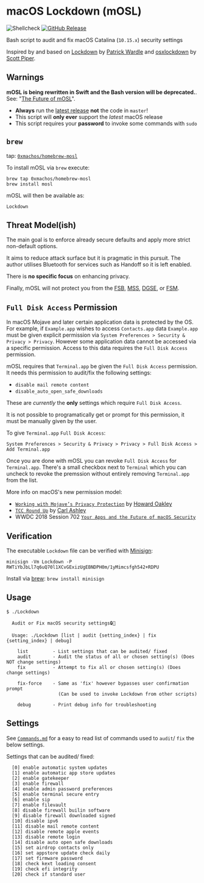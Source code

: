 # macOS Lockdown (mOSL)
![Shellcheck](https://github.com/0xmachos/mOSL/workflows/Shellcheck/badge.svg) [![GitHub Release](https://github-basic-badges.herokuapp.com/release/0xmachos/mOSL.svg)](https://github.com/0xmachos/mOSL/releases/latest)

Bash script to audit and fix macOS Catalina (`10.15.x`) security settings

Inspired by and based on [Lockdown](https://objective-see.com/products/lockdown.html) by [Patrick Wardle](https://twitter.com/patrickwardle) and [osxlockdown](https://github.com/SummitRoute/osxlockdown) by [Scott Piper](https://twitter.com/0xdabbad00https://twitter.com/0xdabbad00). 

## Warnings

**mOSL is being rewritten in Swift and the Bash version will be deprecated.**. See: "[The Future of mOSL](https://0xmachos.github.io/2019-09-21-The-Future-of-mOSL/)".

- **Always** run the [latest release](https://github.com/0xmachos/mOSL/releases/latest) **not** the code in `master`!
- This script will **only ever** support the _latest_ macOS release  
- This script requires your **password** to invoke some commands with `sudo`  


## `brew`

tap: [`0xmachos/homebrew-mosl`](https://github.com/0xmachos/homebrew-mosl)

To install mOSL via `brew` execute:

```
brew tap 0xmachos/homebrew-mosl
brew install mosl
```

mOSL will then be available as: 

```
Lockdown
```

## Threat Model(ish) 

The main goal is to enforce already secure defaults and apply more strict non-default options. 

It aims to reduce attack surface but it is pragmatic in this pursuit. The author utilises Bluetooth for services such as Handoff so it is left enabled.

There is **no specific focus** on enhancing privacy. 

Finally, mOSL will not protect you from the [FSB](https://en.wikipedia.org/wiki/Federal_Security_Service), [MSS](https://en.wikipedia.org/wiki/Ministry_of_State_Security_(China)), [DGSE](https://en.wikipedia.org/wiki/Directorate-General_for_External_Security), or [FSM](https://en.wikipedia.org/wiki/Flying_Spaghetti_Monster).

## `Full Disk Access` Permission

In macOS Mojave and later certain application data is protected by the OS. For example, if `Example.app` wishes to access `Contacts.app` data `Example.app` must be given explicit permission via `System Preferences > Security & Privacy > Privacy`. However some application data cannot be accessed via a specific permission. Access to this data requires the `Full Disk Access` permission. 

mOSL requires that `Terminal.app` be given the `Full Disk Access` permission. It needs this permission to audit/fix the following settings: 

- `disable mail remote content`
- `disable_auto_open_safe_downloads`

These are *currently* the **only** settings which require `Full Disk Access`.

It is not possible to programatically get or prompt for this permission, it must be manually given by the user.

To give `Terminal.app` `Full Disk Access`:

```
System Preferences > Security & Privacy > Privacy > Full Disk Access > Add Terminal.app
```

Once you are done with mOSL you can revoke `Full Disk Access` for `Terminal.app`. There's a small checkbox next to `Terminal` which you can uncheck to revoke the premssion without entirely removing `Terminal.app` from the list.  

More info on macOS's new permission model:

- [`Working with Mojave’s Privacy Protection`](https://eclecticlight.co/2018/09/06/working-with-mojaves-privacy-protection/) by [Howard Oakley](https://twitter.com/howardnoakley)
- [`TCC Round Up`](https://carlashley.com/2018/09/28/tcc-round-up/) by [Carl Ashley](https://twitter.com/carlashleyphoto)
- WWDC 2018 Session 702 [`Your Apps and the Future of macOS Security`](https://developer.apple.com/videos/play/wwdc2018/702/)

## Verification

The executable `Lockdown` file can be verified with [Minisign](https://jedisct1.github.io/minisign/):
```
minisign -Vm Lockdown -P RWTiYbJbLl7q6uQ70l1XCvGExizUgEBNDPH0m/1yMimcsfgh542+RDPU
```
Install via [brew](https://brew.sh/): `brew install minisign`

## Usage

```
$ ./Lockdown 

  Audit or Fix macOS security settings🔒🍎

  Usage: ./Lockdown [list | audit {setting_index} | fix {setting_index} | debug]

    list         - List settings that can be audited/ fixed
    audit        - Audit the status of all or chosen setting(s) (Does NOT change settings)
    fix          - Attempt to fix all or chosen setting(s) (Does change settings)

    fix-force    - Same as 'fix' however bypasses user confirmation prompt
                   (Can be used to invoke Lockdown from other scripts)

    debug        - Print debug info for troubleshooting

```

## Settings

See [`Commands.md`](https://github.com/0xmachos/mOSL/blob/master/Commands.md) for a easy to read list of commands used to `audit`/ `fix` the below settings.

Settings that can be audited/ fixed:
```
  [0] enable automatic system updates
  [1] enable automatic app store updates
  [2] enable gatekeeper
  [3] enable firewall
  [4] enable admin password preferences
  [5] enable terminal secure entry
  [6] enable sip
  [7] enable filevault
  [8] disable firewall builin software
  [9] disable firewall downloaded signed
  [10] disable ipv6
  [11] disable mail remote content
  [12] disable remote apple events
  [13] disable remote login
  [14] disable auto open safe downloads
  [15] set airdrop contacts only
  [16] set appstore update check daily
  [17] set firmware password
  [18] check kext loading consent
  [19] check efi integrity
  [20] check if standard user
```
